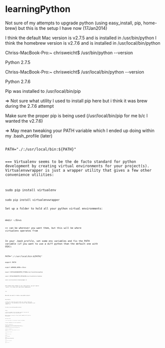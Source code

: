learningPython
==============

Not sure of my attempts to upgrade python (using easy_install, pip, home-brew) but this is the setup I have now (17Jan2014)

I think the default Mac version is v2.7.5 and is installed in /usr/bin/python
I think the homebrew version is v2.7.6 and is installed in /usr/local/bin/python

Chriss-MacBook-Pro:~ chrisweicht$ /usr/bin/python --version

Python 2.7.5

Chriss-MacBook-Pro:~ chrisweicht$ /usr/local/bin/python --version

Python 2.7.6

Pip was installed to /usr/local/bin/pip

=> Not sure what utility I used to install pip here but i think it was brew during the 2.7.6 attempt

Make sure the proper pip is being used (/usr/local/bin/pip for me b/c I wanted the v2.7.6)

=> May mean tweaking your PATH variable which I ended up doing within my .bash_profile (later)

<code>
PATH="./:/usr/local/bin:${PATH}"


===
Virtualenv seems to be the de facto standard for python development by creating virtual environments for your project(s).  Virtualenvwrapper is just a wrapper utility that gives a few other convenience utilities:

<code>
sudo pip install virtualenv

<code>
sudo pip install virtualenvwrapper

Set up a folder to hold all your python virtual environments:

<code>
mkdir ~/Envs

=> can be wherever you want them, but this will be where virtualenv operates from

In your .bash_profile, set some env variables and fix the PATH variable (if you want to use a diff python than the default one with OSX):

<code>
PATH="./:/usr/local/bin:${PATH}"

<code>
export PATH

<code>
export WORKON_HOME=~/Envs

<code>
export VIRTUALENVWRAPPER_PYTHON=/usr/local/bin/python

<code>
export VIRTUALENVWRAPPER_VIRTUALENV=/usr/local/bin/virtualenv

<code>
source /usr/local/bin/virtualenvwrapper.sh

###

After making those changes to your .bash_profile, you will need to 'source' it so those vars take effect immediately.

===

Now when you want to create a new python project:

<code>
mkvirtualenv <name of project>

=> This will create the project under your ~/Envs/ folder and "activate" it.  You should/may see your project name prepended to your command line

To work on an existing python project:

<code>
workon <name of project>

=> This is a wrapper for the ‘activate’ process if you were just using virtualenv (ie. source <project>/bin/activate)

While working on a project, all pip install commands will be local to that project:

<code>
pip install flask

=> will only install it to the project structure, not globally

To output a dependencies file (aka “requirements”):

<code>
pip freeze > requirements.txt

=> Note you need to be working on a project when you run this (meaning you used ‘workon’ or the underlying ‘activate’ to make the project active)

To create a new project with a given requirements file:

<code>
pip install -r requirements.txt

=> assuming your reqs file is named “requirements.txt” and is in that dir

To quit working on the project:

<code>
deactivate

To completely remove the project:

<code>
rmvirtualenv <name of project>

List all of the environments.

<code>
lsvirtualenv

Navigate into the directory of the currently activated virtual environment, so you can browse its site-packages, for example.

<code>
cdvirtualenv

Like the above, but directly into site-packages directory.

<code>
cdsitepackages

Shows contents of site-packages directory.

<code>
lssitepackages


